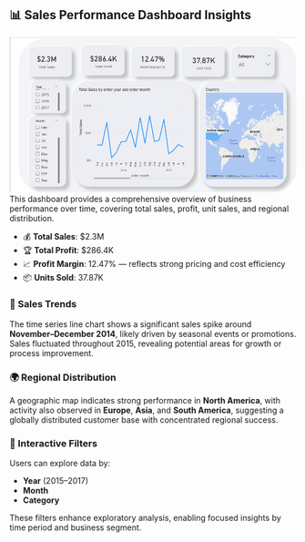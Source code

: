 ## 📊 Sales Performance Dashboard Insights
![Sales-Performance-Dashboard](Sales-Performance.png)
This dashboard provides a comprehensive overview of business performance over time, covering total sales, profit, unit sales, and regional distribution.

- 💰 **Total Sales**: $2.3M  
- 🏆 **Total Profit**: $286.4K  
- 📈 **Profit Margin**: 12.47% — reflects strong pricing and cost efficiency  
- 📦 **Units Sold**: 37.87K

### 📅 Sales Trends
The time series line chart shows a significant sales spike around **November–December 2014**, likely driven by seasonal events or promotions. Sales fluctuated throughout 2015, revealing potential areas for growth or process improvement.

### 🌍 Regional Distribution
A geographic map indicates strong performance in **North America**, with activity also observed in **Europe**, **Asia**, and **South America**, suggesting a globally distributed customer base with concentrated regional success.

### 🧩 Interactive Filters
Users can explore data by:
- **Year** (2015–2017)
- **Month**
- **Category**

These filters enhance exploratory analysis, enabling focused insights by time period and business segment.

